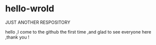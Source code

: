 # hello-wrold
JUST ANOTHER RESPOSITORY

hello ,I come to the github the first time ,and glad to see everyone here ,thank you !
